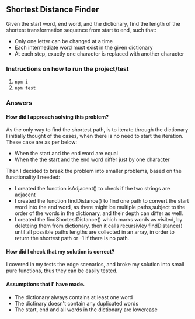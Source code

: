 ## Shortest Distance Finder

Given the start word, end word, and the dictionary, find the length of the shortest transformation sequence from start to end, such that:

* Only one letter can be changed at a time
* Each intermediate word must exist in the given dictionary
* At each step, exactly one character is replaced with another character

### Instructions on how to run the project/test

1. `npm i`
2. `npm test`

### Answers

#### How did I approach solving this problem?

As the only way to find the shortest path, is to iterate through the
dictionary I initially thought of the cases, when there is no need to start the iteration. These case are as per below:

* When the start and the end word are equal
* When the the start and the end word differ just by one character

Then I decided to break the problem into smaller problems, based on the functionality I needed:

* I created the function isAdjacent() to check if the two strings are adjacent
* I created the function findDistance() to find one path to convert
  the start word into the end word, as there might be multiple paths,subject to the order of the words in the dictionary, and their depth can differ as well.
* I created the findShortestDistance() which marks words as visited, by deleteing them from dictionary, then it calls recursivley findDistance() until all possible paths lengths are collected in an array, in order to return the shortest path or -1 if there is no path.

#### How did I check that my solution is correct?

I covered in my tests the edge scenarios, and broke my solution into small pure functions, thus they can be easily tested.

#### Assumptions that I' have made.

* The dictionary always contains at least one word
* The dictinary doesn't contain any duplicated words
* The start, end and all words in the dictionary are lowercase
